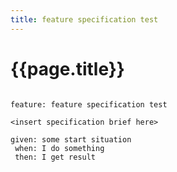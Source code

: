 ```yaml
---
title: feature specification test
---
```


# {{page.title}}

```gherkin

feature: feature specification test

<insert specification brief here>

given: some start situation
 when: I do something
 then: I get result
```
